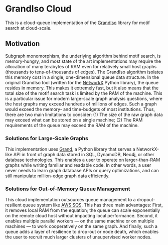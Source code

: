 # GrandIso Cloud

This is a cloud-queue implementation of the [GrandIso](https://github.com/aplbrain/grandiso-networkx) library for motif search at cloud-scale.

## Motivation

Subgraph monomorphism, the underlying algorithm behind motif search, is memory-hungry, and most state of the art implementations may require the allocation of many terabytes of RAM even for relatively small host graphs (thousands to tens-of-thousands of edges). The GrandIso algorithm isolates this memory cost in a single, one-dimensional queue data structure. In the original GrandIso tool (written for the [NetworkX](https://github.com/networkx/networkx) Python library), the queue resides in memory. This makes it extremely fast, but it also means that the total size of the motif search task is limited by the RAM of the machine. This is a particular issue for modern large-scale graph analysis questions, where the host graphs may exceed hundreds of millions of edges. Such a graph would exceed the memory- and time-budgets of most institutions. Thus, there are two main limitations to consider: (1) The size of the raw graph data may exceed what can be stored on a single machine; (2) The RAM requirements of the queue may exceed the RAM of the machine.

### Solutions for Large-Scale Graphs

This implementation uses [Grand](https://github.com/aplbrain/grand), a Python library that serves a NetworkX-like API in front of graph data stored in SQL, DynamoDB, Neo4j, or other database technologies. This enables a user to operate on larger-than-RAM graphs while writing familiar and readable code. In other words, a user never needs to learn graph database APIs or query optimizations, and can still manipulate million-edge graph data efficiently.

### Solutions for Out-of-Memory Queue Management

This cloud implementation outsources queue management to a dropout-resilient queue system like [AWS SQS](https://aws.amazon.com/sqs/). This has three main advantages: First, it removes local RAM from the equation; the queue can scale exponentially on the remote cloud host without impacting local performance. Second, it enables multiple parallel workers — on the same machine or on multiple machines — to work cooperatively on the same graph. And finally, such a queue adds a layer of resilience to drop-out or node death, which enables the user to recruit much larger clusters of unsupervised worker nodes.

